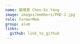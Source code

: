 ```yaml
---
name: 楊境恩 Chen-En Yang 
image: images/members/PHD-2.jpg 
role: formerMem
group: alum
links:
  github: link_to_github 
---
```


